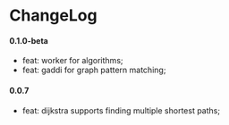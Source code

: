 # ChangeLog

#### 0.1.0-beta

- feat: worker for algorithms;
- feat: gaddi for graph pattern matching;

#### 0.0.7

- feat: dijkstra supports finding multiple shortest paths;

